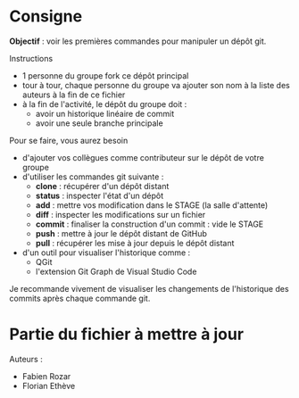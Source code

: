 # Consigne

**Objectif** : voir les premières commandes pour manipuler un dépôt git.

Instructions
 - 1 personne du groupe fork ce dépôt principal
 - tour à tour, chaque personne du groupe va ajouter son nom à la liste
   des auteurs à la fin de ce fichier
 - à la fin de l'activité, le dépôt du groupe doit :
   - avoir un historique linéaire de commit
   - avoir une seule branche principale

Pour se faire, vous aurez besoin
 - d'ajouter vos collègues comme contributeur sur le dépôt de votre groupe
 - d'utiliser les commandes git suivante :
   - **clone** : récupérer d'un dépôt distant
   - **status** : inspecter l'état d'un dépôt
   - **add** : mettre vos modification dans le STAGE (la salle d'attente)
   - **diff** : inspecter les modifications sur un fichier
   - **commit** : finaliser la construction d'un commit : vide le STAGE
   - **push** : mettre à jour le dépôt distant de GitHub
   - **pull** : récupérer les mise à jour depuis le dépôt distant
 - d'un outil pour visualiser l'historique comme :
   - QGit
   - l'extension Git Graph de Visual Studio Code

Je recommande vivement de visualiser les changements de l'historique des commits
après chaque commande git.

# Partie du fichier à mettre à jour

Auteurs :
 - Fabien Rozar
 - Florian Ethève